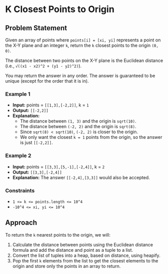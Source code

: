 # K Closest Points to Origin

## Problem Statement

Given an array of points where `points[i] = [xi, yi]` represents a point on the X-Y plane and an integer `k`, return the `k` closest points to the origin `(0, 0)`.

The distance between two points on the X-Y plane is the Euclidean distance (i.e., `√((x1 - x2)^2 + (y1 - y2)^2)`).

You may return the answer in any order. The answer is guaranteed to be unique (except for the order that it is in).

### Example 1

- **Input:** points = `[[1,3],[-2,2]]`, k = `1`
- **Output:** `[[-2,2]]`
- **Explanation:**
    - The distance between `(1, 3)` and the origin is `sqrt(10)`.
    - The distance between `(-2, 2)` and the origin is `sqrt(8)`.
    - Since `sqrt(8) < sqrt(10)`, `(-2, 2)` is closer to the origin.
    - We only want the closest `k = 1` points from the origin, so the answer is just `[[-2,2]]`.

### Example 2

- **Input:** points = `[[3,3],[5,-1],[-2,4]]`, k = `2`
- **Output:** `[[3,3],[-2,4]]`
- **Explanation:** The answer `[[-2,4],[3,3]]` would also be accepted.

### Constraints

- `1 <= k <= points.length <= 10^4`
- `-10^4 <= xi, yi <= 10^4`

## Approach

To return the `k` nearest points to the origin, we will:

1. Calculate the distance between points using the Euclidean distance formula and add the distance and point as a tuple to a list.
2. Convert the list of tuples into a heap, based on distance, using heapify.
3. Pop the first `k` elements from the list to get the closest elements to the origin and store only the points in an array to return.
